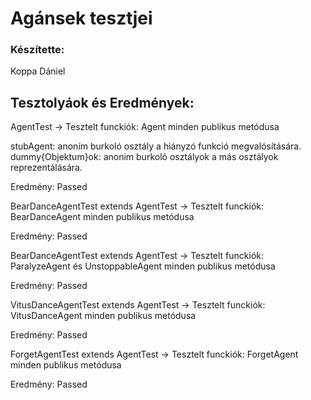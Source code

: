 # Agánsek tesztjei

### Készítette: 
Koppa Dániel

## Tesztolyáok és Eredmények: 

AgentTest -> Tesztelt funckiók: Agent minden publikus metódusa

stubAgent: anoním burkoló osztály a hiányzó funkció megvalósítására. 
dummy{Objektum}ok: anonim burkoló osztályok a más osztályok reprezentálására. 

Eredmény: Passed

BearDanceAgentTest extends AgentTest -> Tesztelt funckiók: BearDanceAgent minden publikus metódusa

Eredmény: Passed 

BearDanceAgentTest extends AgentTest -> Tesztelt funckiók: ParalyzeAgent és UnstoppableAgent minden publikus metódusa

Eredmény: Passed 

VitusDanceAgentTest extends AgentTest -> Tesztelt funckiók: VitusDanceAgent minden publikus metódusa

Eredmény: Passed 

ForgetAgentTest extends AgentTest -> Tesztelt funckiók: ForgetAgent minden publikus metódusa

Eredmény: Passed 